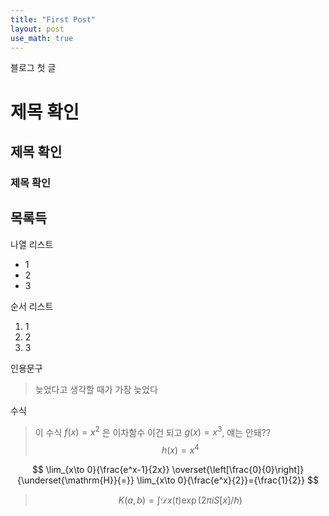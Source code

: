 ```yaml
---
title: "First Post"
layout: post
use_math: true
---
```


블로그 첫 글

# 제목 확인
## 제목 확인
### 제목 확인


## 목록득

나열 리스트

- 1
- 2
- 3

순서 리스트

1. 1
2. 2
3. 3

인용문구

> 늦었다고 생각할 때가 가장 늦었다

수식

> 이 수식 $f(x) = x^2$ 은 이차함수
> 이건 되고 $g(x) = x^3$, 얘는 안돼?? $$ h(x) = x^4$$ 

$$ \lim_{x\to 0}{\frac{e^x-1}{2x}}
\overset{\left[\frac{0}{0}\right]}{\underset{\mathrm{H}}{=}}
\lim_{x\to 0}{\frac{e^x}{2}}={\frac{1}{2}} $$

> $$ K(a,b) = \int \mathcal{D}x(t) \exp(2\pi i S[x]/\hbar) $$